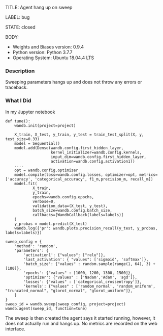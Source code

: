 TITLE:
Agent hang up on sweep

LABEL:
bug

STATE:
closed

BODY:
* Weights and Biases version: 0.9.4
* Python version: Python 3.7.7
* Operating System: Ubuntu 18.04.4 LTS

### Description

Sweeping parameters hangs up and does not throw any errors or traceback.

### What I Did
In my Jupyter notebook
```
def tune():
    wandb.init(project=project)

    X_train, X_test, y_train, y_test = train_test_split(X, y, test_size=0.33)
    model = Sequential()
    model.add(Dense(wandb.config.first_hidden_layer, 
                    kernel_initializer=wandb.config.kernels,
                    input_dim=wandb.config.first_hidden_layer, 
                    activation=wandb.config.activation1))
    ....
    opt = wandb.config.optimizer
    model.compile(loss=wandb.config.losses, optimizer=opt, metrics=['accuracy', 'categorical_accuracy', f1_m,precision_m, recall_m])
    model.fit(
            X_train,
            y_train,
            epochs=wandb.config.epochs,
            verbose=0,
            validation_data=(X_test, y_test),
            batch_size=wandb.config.batch_size,
            callbacks=[WandbCallback(labels=labels)]
    )
    y_probas = model.predict(X_test)
    wandb.log({'pr': wandb.plots.precision_recall(y_test, y_probas, labels=labels)})
```
```
sweep_config = {
    'method': 'random',
    'parameters': {
        'activation1': {"values": ["relu"]},
        'last_activation': { "values": ['sigmoid', 'softmax']},
        'batch_size': {"values" : random.sample(range(1, 64), 3) + [100]},
        'epochs': {"values" : [1000, 1200, 1300, 1500]},
        'optimizer': {"values" : ['Nadam','Adam', 'sgd']},   
        'losses': {"values" : ['categorical_crossentropy']},
        'kernels': {"values" : ['random_normal', 'random_uniform', "truncated_normal", "glorot_normal", "glorot_uniform"]},
    }
}
sweep_id = wandb.sweep(sweep_config, project=project)
wandb.agent(sweep_id, function=tune)
```
The sweep is then created the agent says it started running, however, it does not actually run and hangs up. No metrics are recorded on the web interface.

